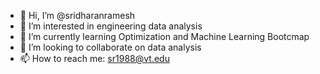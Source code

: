- 👋 Hi, I’m @sridharanramesh
- 👀 I’m interested in engineering data analysis
- 🌱 I’m currently learning Optimization and Machine Learning Bootcmap
- 💞️ I’m looking to collaborate on data analysis
- 📫 How to reach me: sr1988@vt.edu

<!---
sridharanramesh/sridharanramesh is a ✨ special ✨ repository because its `README.md` (this file) appears on your GitHub profile.
You can click the Preview link to take a look at your changes.
--->
